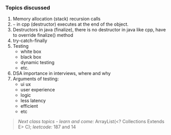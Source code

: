 ### Topics discussed
1. Memory allocation (stack) recursion calls
2. `~` in cpp (destructor) executes at the end of the object.
3. Destructors in java (finalize), there is no destructor in java like cpp, have to override finalize() method
4. try-catch-finally
5. Testing
    * white box
    * black box
    * dynamic testing 
    * etc.
6. DSA importance in interviews, where and why
7. Arguments of testing:
   * ui ux
   * user experience
   * logic
   * less latency
   * efficient
   * etc

> *Next class topics - learn and come:* ArrayList(<? Collections Extends E> C);
> *leetcode:* 187 and 14
